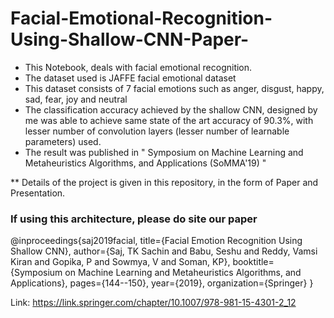 # Facial-Emotional-Recognition-Using-Shallow-CNN-Paper-

- This Notebook, deals with facial emotional recognition.
- The dataset used is JAFFE facial emotional dataset
- This dataset consists of 7 facial emotions such as anger, disgust, happy, sad, fear, joy and neutral
- The classification accuracy achieved by the shallow CNN, designed by me was able to achieve same state of the art accuracy of 90.3%, with lesser number of convolution layers (lesser number of learnable parameters) used.
- The result was published in " Symposium on Machine Learning and Metaheuristics Algorithms, and Applications (SoMMA'19) "


** Details of the project is given in this repository, in the form of Paper and Presentation.


### If using this architecture, please do site our paper

@inproceedings{saj2019facial,
  title={Facial Emotion Recognition Using Shallow CNN},
  author={Saj, TK Sachin and Babu, Seshu and Reddy, Vamsi Kiran and Gopika, P and Sowmya, V and Soman, KP},
  booktitle={Symposium on Machine Learning and Metaheuristics Algorithms, and Applications},
  pages={144--150},
  year={2019},
  organization={Springer}
}


Link: https://link.springer.com/chapter/10.1007/978-981-15-4301-2_12


